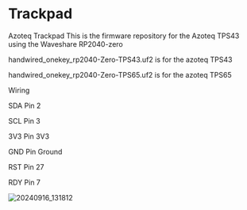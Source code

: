 # Trackpad
Azoteq Trackpad
This is the firmware repository for the Azoteq TPS43 using the Waveshare RP2040-zero


handwired_onekey_rp2040-Zero-TPS43.uf2 is for the azoteq TPS43

handwired_onekey_rp2040-Zero-TPS65.uf2 is for the azoteq TPS65

Wiring

SDA  Pin 2

SCL  Pin 3

3V3  Pin 3V3

GND  Pin Ground

RST  Pin 27

RDY  Pin 7

![20240916_131812](https://github.com/user-attachments/assets/e6358aa4-0afc-487e-a3cf-e1757ad2806d)


